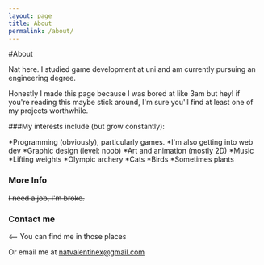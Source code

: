 ```yaml
---
layout: page
title: About
permalink: /about/
---
```


#About

Nat here. I studied game development at uni and am currently pursuing an engineering degree.

Honestly I made this page because I was bored at like 3am but hey! if you're reading this maybe stick around, I'm sure you'll find at least one of my projects worthwhile.

###My interests include (but grow constantly):

*Programming (obviously), particularly games.
*I'm also getting into web dev
*Graphic design (level: noob)
*Art and animation (mostly 2D)
*Music
*Lifting weights
*Olympic archery
*Cats
*Birds
*Sometimes plants

### More Info

~~I need a job, I'm broke.~~

### Contact me
<-- You can find me in those places

Or email me at [natvalentinex@gmail.com](mailto:natvalentinex@gmail.com)

